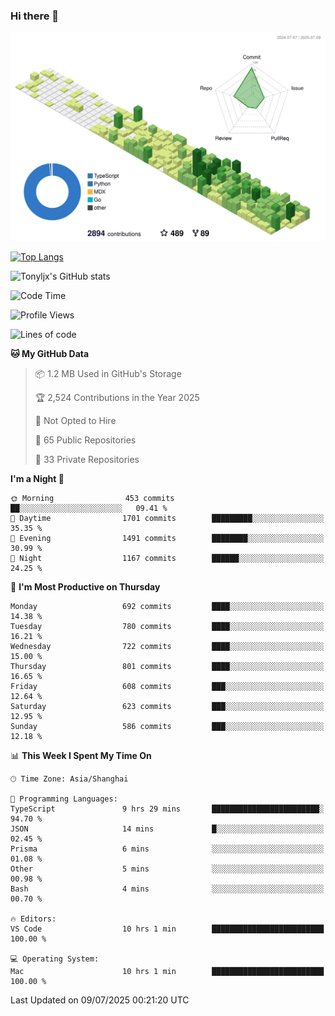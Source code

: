 ### Hi there 👋

![](./profile-3d-contrib/profile-green-animate.svg)

 

[![Top Langs](https://github-readme-stats.vercel.app/api/top-langs/?username=tonyljx)](https://github.com/anuraghazra/github-readme-stats)

![Tonyljx's GitHub stats](https://github-readme-stats.vercel.app/api?username=tonyljx&theme=default&show_icons=true)

 

<!--START_SECTION:waka-->
![Code Time](http://img.shields.io/badge/Code%20Time-1%2C383%20hrs%2059%20mins-blue)

![Profile Views](http://img.shields.io/badge/Profile%20Views-0-blue)

![Lines of code](https://img.shields.io/badge/From%20Hello%20World%20I%27ve%20Written-2.0%20million%20lines%20of%20code-blue)

**🐱 My GitHub Data** 

> 📦 1.2 MB Used in GitHub's Storage 
 > 
> 🏆 2,524 Contributions in the Year 2025
 > 
> 🚫 Not Opted to Hire
 > 
> 📜 65 Public Repositories 
 > 
> 🔑 33 Private Repositories 
 > 
**I'm a Night 🦉** 

```text
🌞 Morning                453 commits         ██░░░░░░░░░░░░░░░░░░░░░░░   09.41 % 
🌆 Daytime                1701 commits        █████████░░░░░░░░░░░░░░░░   35.35 % 
🌃 Evening                1491 commits        ████████░░░░░░░░░░░░░░░░░   30.99 % 
🌙 Night                  1167 commits        ██████░░░░░░░░░░░░░░░░░░░   24.25 % 
```
📅 **I'm Most Productive on Thursday** 

```text
Monday                   692 commits         ████░░░░░░░░░░░░░░░░░░░░░   14.38 % 
Tuesday                  780 commits         ████░░░░░░░░░░░░░░░░░░░░░   16.21 % 
Wednesday                722 commits         ████░░░░░░░░░░░░░░░░░░░░░   15.00 % 
Thursday                 801 commits         ████░░░░░░░░░░░░░░░░░░░░░   16.65 % 
Friday                   608 commits         ███░░░░░░░░░░░░░░░░░░░░░░   12.64 % 
Saturday                 623 commits         ███░░░░░░░░░░░░░░░░░░░░░░   12.95 % 
Sunday                   586 commits         ███░░░░░░░░░░░░░░░░░░░░░░   12.18 % 
```


📊 **This Week I Spent My Time On** 

```text
🕑︎ Time Zone: Asia/Shanghai

💬 Programming Languages: 
TypeScript               9 hrs 29 mins       ████████████████████████░   94.70 % 
JSON                     14 mins             █░░░░░░░░░░░░░░░░░░░░░░░░   02.45 % 
Prisma                   6 mins              ░░░░░░░░░░░░░░░░░░░░░░░░░   01.08 % 
Other                    5 mins              ░░░░░░░░░░░░░░░░░░░░░░░░░   00.98 % 
Bash                     4 mins              ░░░░░░░░░░░░░░░░░░░░░░░░░   00.70 % 

🔥 Editors: 
VS Code                  10 hrs 1 min        █████████████████████████   100.00 % 

💻 Operating System: 
Mac                      10 hrs 1 min        █████████████████████████   100.00 % 
```


 Last Updated on 09/07/2025 00:21:20 UTC
<!--END_SECTION:waka-->
